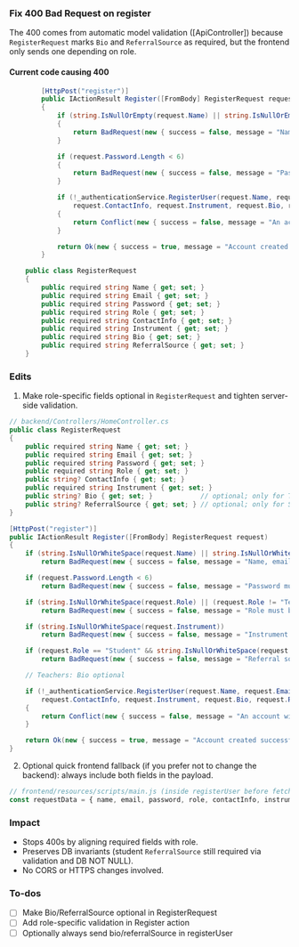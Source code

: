<!-- 2177c595-7f95-463f-879e-2ce8665259eb d6bac3a4-dbe3-4c9f-9d68-003e9e5b23d0 -->
### Fix 400 Bad Request on register

The 400 comes from automatic model validation ([ApiController]) because `RegisterRequest` marks `Bio` and `ReferralSource` as required, but the frontend only sends one depending on role.

#### Current code causing 400

```47:66:backend/Controllers/HomeController.cs
        [HttpPost("register")]
        public IActionResult Register([FromBody] RegisterRequest request)
        {
            if (string.IsNullOrEmpty(request.Name) || string.IsNullOrEmpty(request.Email) || string.IsNullOrEmpty(request.Password))
            {
                return BadRequest(new { success = false, message = "Name, email, and password are required." });
            }

            if (request.Password.Length < 6)
            {
                return BadRequest(new { success = false, message = "Password must be at least 6 characters long." });
            }

            if (!_authenticationService.RegisterUser(request.Name, request.Email, request.Password, request.Role,
                request.ContactInfo, request.Instrument, request.Bio, request.ReferralSource))
            {
                return Conflict(new { success = false, message = "An account with this email already exists." });
            }

            return Ok(new { success = true, message = "Account created successfully! Please log in." });
        }
```



```82:92:backend/Controllers/HomeController.cs
    public class RegisterRequest
    {
        public required string Name { get; set; }
        public required string Email { get; set; }
        public required string Password { get; set; }
        public required string Role { get; set; }
        public required string ContactInfo { get; set; }
        public required string Instrument { get; set; }
        public required string Bio { get; set; }
        public required string ReferralSource { get; set; }
    }
```

### Edits

1) Make role-specific fields optional in `RegisterRequest` and tighten server-side validation.

```csharp
// backend/Controllers/HomeController.cs
public class RegisterRequest
{
    public required string Name { get; set; }
    public required string Email { get; set; }
    public required string Password { get; set; }
    public required string Role { get; set; }
    public string? ContactInfo { get; set; }
    public required string Instrument { get; set; }
    public string? Bio { get; set; }            // optional; only for Teacher
    public string? ReferralSource { get; set; } // optional; only for Student
}

[HttpPost("register")]
public IActionResult Register([FromBody] RegisterRequest request)
{
    if (string.IsNullOrWhiteSpace(request.Name) || string.IsNullOrWhiteSpace(request.Email) || string.IsNullOrWhiteSpace(request.Password))
        return BadRequest(new { success = false, message = "Name, email, and password are required." });

    if (request.Password.Length < 6)
        return BadRequest(new { success = false, message = "Password must be at least 6 characters long." });

    if (string.IsNullOrWhiteSpace(request.Role) || (request.Role != "Teacher" && request.Role != "Student"))
        return BadRequest(new { success = false, message = "Role must be 'Teacher' or 'Student'." });

    if (string.IsNullOrWhiteSpace(request.Instrument))
        return BadRequest(new { success = false, message = "Instrument is required." });

    if (request.Role == "Student" && string.IsNullOrWhiteSpace(request.ReferralSource))
        return BadRequest(new { success = false, message = "Referral source is required for students." });

    // Teachers: Bio optional

    if (!_authenticationService.RegisterUser(request.Name, request.Email, request.Password, request.Role,
        request.ContactInfo, request.Instrument, request.Bio, request.ReferralSource))
    {
        return Conflict(new { success = false, message = "An account with this email already exists." });
    }

    return Ok(new { success = true, message = "Account created successfully! Please log in." });
}
```

2) Optional quick frontend fallback (if you prefer not to change the backend): always include both fields in the payload.

```javascript
// frontend/resources/scripts/main.js (inside registerUser before fetch)
const requestData = { name, email, password, role, contactInfo, instrument, bio: bio || "", referralSource: referralSource || "Other" };
```

### Impact

- Stops 400s by aligning required fields with role.
- Preserves DB invariants (student `ReferralSource` still required via validation and DB NOT NULL).
- No CORS or HTTPS changes involved.

### To-dos

- [ ] Make Bio/ReferralSource optional in RegisterRequest
- [ ] Add role-specific validation in Register action
- [ ] Optionally always send bio/referralSource in registerUser